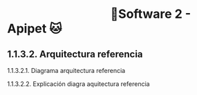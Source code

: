 #  &nbsp;&nbsp;&nbsp;&nbsp;&nbsp;&nbsp;&nbsp;&nbsp;&nbsp;&nbsp;&nbsp;&nbsp;&nbsp;&nbsp;&nbsp;&nbsp;&nbsp;&nbsp;&nbsp;&nbsp;&nbsp;&nbsp;&nbsp;&nbsp;&nbsp;&nbsp;&nbsp;&nbsp;&nbsp;&nbsp;&nbsp;&nbsp;&nbsp;&nbsp;&nbsp;&nbsp;🐶Software 2 - Apipet 🐱  #


## 1.1.3.2. Arquitectura referencia



1.1.3.2.1. Diagrama arquitectura referencia

1.1.3.2.2. Explicación diagra aquitectura referencia